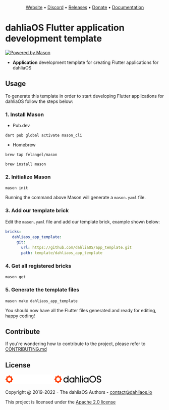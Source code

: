 <p align="center">
<a href="https://dahliaos.io">Website</a> •
<a href="https://dahliaos.io/discord">Discord</a> •
<a href="https://dahliaos.io/download">Releases</a> •
<a href="https://dahliaos.io/donate">Donate</a> •
<a href="https://docs.dahliaos.io">Documentation</a>

# dahliaOS Flutter application development template
[![Powered by Mason](https://img.shields.io/endpoint?url=https%3A%2F%2Ftinyurl.com%2Fmason-badge)](https://github.com/felangel/mason)

 - **Application** development template for creating Flutter applications for dahliaOS

## Usage

To generate this template in order to start developing Flutter applications for dahliaOS follow the steps below:

### 1. Install Mason

- Pub.dev

```
dart pub global activate mason_cli
```

- Homebrew

```
brew tap felangel/mason
```
```
brew install mason
```

### 2. Initialize Mason

```
mason init
```

Running the command above Mason will generate a `mason.yaml` file.

### 3. Add our template brick
Edit the `mason.yaml` file and add our template brick, example shown below:

```yaml
bricks:
   dahliaos_app_template:
     git:
       url: https://github.com/dahliaOS/app_template.git
       path: template/dahliaos_app_template
```

### 4. Get all registered bricks

```
mason get
```

### 5. Generate the template files

```
mason make dahliaos_app_template
```
You should now have all the Flutter files generated and ready for editing, happy coding!

## Contribute

If you're wondering how to contribute to the project, please refer to [CONTRIBUTING.md](CONTRIBUTING.md)

## License

<p align="left">
  <img width="30%" src="https://github.com/dahliaOS/brand/blob/main/dahliaOS/logotype/svg/logotype-dark.svg#gh-dark-mode-only"/>
  <img width="30%" src="https://github.com/dahliaOS/brand/blob/main/dahliaOS/logotype/svg/logotype-light.svg#gh-light-mode-only"/>
</p>

Copyright @ 2019-2022 - The dahliaOS Authors - contact@dahliaos.io

This project is licensed under the [Apache 2.0 license](/LICENSE)
